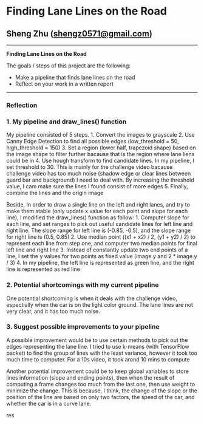 # **Finding Lane Lines on the Road** 

## Sheng Zhu (shengz0571@gmail.com)

---

**Finding Lane Lines on the Road**

The goals / steps of this project are the following:
* Make a pipeline that finds lane lines on the road
* Reflect on your work in a written report


[//]: # (Image References)

[image1]: ./examples/grayscale.jpg "Grayscale"

---

### Reflection

### 1. My pipeline and draw_lines() function

My pipeline consisted of 5 steps. 
    1. Convert the images to grayscale
    2. Use Canny Edge Detection to find all possible edges (low_threshold = 50, high_threshold = 150)
    3. Set a region (lower half, trapezoid shape) based on the image shape to filter further bacause that is the region where lane liens could be in
    4. Use hough transform to find candidate lines. In my pipeline, I set threshold to 30. This is mainly for the challenge video bacause challenge video has too much noise (shadow edge or clear lines between guard bar and background) I need to deal with. By increasing the threshold value, I cam make sure the lines I found consist of more edges
    5. Finally, combine the lines and the origin image

Beside, In order to draw a single line on the left and right lanes, and try to make them stable (only update x value for each point and slope for each line), I modified the draw_lines() function as follow:
    1. Computer slope for each line, and set ranges to pick out useful candidate lines for left line and right line. The slope range for left line is (-0.85, -0.5), and the slope range for right line is (0.5, 0.85)
    2. Use median point ((x1 + x2) / 2, (y1 + y2) / 2) to represent each line from step one, and computer two median points for final left line and right line
    3. Instead of constantly update two end points of a line, I set the y values for two points as fixed value (image.y and 2 * image.y / 3)
    4. In my pipeline, the left line is represented as green line, and the right line is represented as red line

### 2. Potential shortcomings with my current pipeline


One potential shortcoming is when it deals with the challenge video, espectially when the car is on the light color ground. The lane lines are not very clear, and it has too much noise.


### 3. Suggest possible improvements to your pipeline

A possible improvement would be to use certain methods to pick out the edges representing the lane line. I tried to use k-means (with TensorFlow packet) to find the group of lines with the least variance, however it took too much time to computer. For a 10s video, it took arond 10 mins to compute

Another potential improvement could be to keep global variables to store lines information (slope and ending points), then when the result of computing a frame changes too much from the last one, then use weight to minimize the change. This is because, I think, the change of the slope or the position of the line are based on only two factors, the speed of the car, and whether the car is in a curve lane.











res
